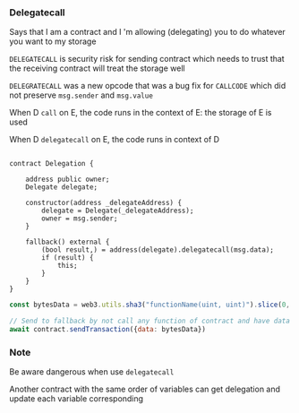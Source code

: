 ### Delegatecall

Says that I am a contract and I 'm allowing (delegating) you to do whatever you want to my storage

`DELEGATECALL` is security risk for sending contract which needs to trust that the receiving contract will treat the
storage well

`DELEGRATECALL` was a new opcode that was a bug fix for `CALLCODE` which did not preserve `msg.sender` and `msg.value`

When D `call` on E, the code runs in the context of E: the storage of E is used

When D `delegatecall` on E, the code runs in context of D

```solidity

contract Delegation {

    address public owner;
    Delegate delegate;

    constructor(address _delegateAddress) {
        delegate = Delegate(_delegateAddress);
        owner = msg.sender;
    }

    fallback() external {
        (bool result,) = address(delegate).delegatecall(msg.data);
        if (result) {
            this;
        }
    }
}
```

```javascript
const bytesData = web3.utils.sha3("functionName(uint, uint)").slice(0, 10) // Get 4 bytes hash as selector

// Send to fallback by not call any function of contract and have data bytes
await contract.sendTransaction({data: bytesData})

```

### Note
Be aware dangerous when use `delegatecall`

Another contract with the same order of variables can get delegation and  update each variable corresponding